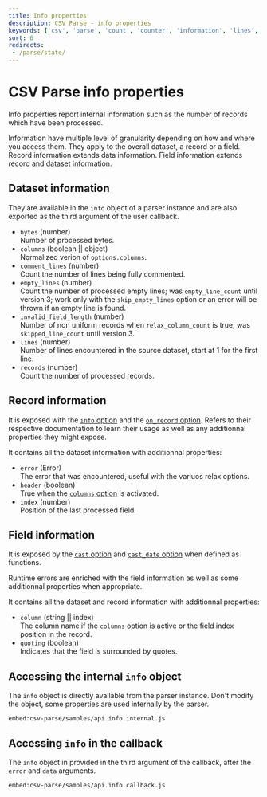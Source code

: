```yaml
---
title: Info properties
description: CSV Parse - info properties
keywords: ['csv', 'parse', 'count', 'counter', 'information', 'lines', 'records']
sort: 6
redirects:
 - /parse/state/
---
```


# CSV Parse info properties

Info properties report internal information such as the number of records which have been processed.

Information have multiple level of granularity depending on how and where you access them. They apply to the overall dataset, a record or a field. Record information extends data information. Field information extends record and dataset information.

## Dataset information

They are available in the `info` object of a parser instance and are also exported as the third argument of the user callback.

* `bytes` (number)   
  Number of processed bytes.
* `columns` (boolean || object)   
  Normalized verion of `options.columns`.
* `comment_lines` (number)   
  Count the number of lines being fully commented.
* `empty_lines` (number)   
  Count the number of processed empty lines; was `empty_line_count` until version 3; work only with the `skip_empty_lines` option or an error will be thrown if an empty line is found.
* `invalid_field_length` (number)   
  Number of non uniform records when `relax_column_count` is true; was `skipped_line_count` until version 3.
* `lines` (number)   
  Number of lines encountered in the source dataset, start at 1 for the first line.
* `records` (number)   
  Count the number of processed records.

## Record information

It is exposed with the [`info` option](/parse/options/info/) and the [`on_record` option](/parse/options/on_record/). Refers to their respective documentation to learn their usage as well as any additionnal properties they might expose.

It contains all the dataset information with additionnal properties:

* `error` (Error)   
  The error that was encountered, useful with the variuos relax options.
* `header` (boolean)   
  True when the [`columns` option](/parse/options/columns/) is activated.
* `index` (number)   
  Position of the last processed field.

## Field information

It is exposed by the [`cast` option](/parse/options/cast/) and [`cast_date` option](/parse/options/cast_date/) when defined as functions.

Runtime errors are enriched with the field information as well as some additionnal properties when appropriate.

It contains all the dataset and record information with additionnal properties:

* `column` (string || index)   
  The column name if the `columns` option is active or the field index position in the record.
* `quoting` (boolean)   
  Indicates that the field is surrounded by quotes.

## Accessing the internal `info` object

The `info` object is directly available from the parser instance. Don't modify the object, some properties are used internally by the parser.

`embed:csv-parse/samples/api.info.internal.js`

## Accessing `info` in the callback

The `info` object in provided in the third argument of the callback, after the `error` and `data` arguments.

`embed:csv-parse/samples/api.info.callback.js`
